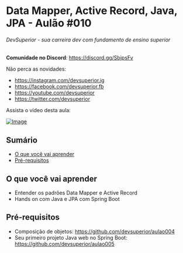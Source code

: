 # Data Mapper, Active Record, Java, JPA - Aulão #010
###### DevSuperior - sua carreira dev com fundamento de ensino superior

**Comunidade no Discord**:
https://discord.gg/SbjpsFv

Não perca as novidades:
- https://instagram.com/devsuperior.ig
- https://facebook.com/devsuperior.fb
- https://youtube.com/devsuperior
- https://twitter.com/devsuperior

Assista o vídeo desta aula:

[![Image](https://img.youtube.com/vi/jLnEZxKQAgU/mqdefault.jpg "Vídeo no Youtube")](https://youtu.be/jLnEZxKQAgU)

## Sumário
- [O que você vai aprender](#O-que-você-vai-aprender)
- [Pré-requisitos](#Pré-requisitos)

## O que você vai aprender
- Entender os padrões Data Mapper e Active Record
- Hands on com Java e JPA com Spring Boot

## Pré-requisitos

- Composição de objetos: https://github.com/devsuperior/aulao004
- Seu primeiro projeto Java web no Spring Boot: https://github.com/devsuperior/aulao005



